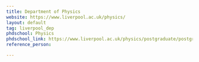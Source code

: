 ```yaml
---
title: Department of Physics
website: https://www.liverpool.ac.uk/physics/
layout: default
tag: liverpool_dep
phdschool: Physics
phdschool_link: https://www.liverpool.ac.uk/physics/postgraduate/postgraduate-research/
reference_person: 

---
```

